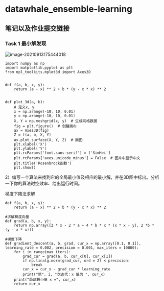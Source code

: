 # datawhale_ensemble-learning
## 笔记以及作业提交链接

### Task 1 最小解发现

![image-20210913175444018](E:\Datawhale\HW\datawhale_ensemble-learning\image-20210913175444018.png)

 

```
import numpy as np
import matplotlib.pyplot as plt
from mpl_toolkits.mplot3d import Axes3D


def f(a, b, x, y):
    return (a - x) ** 2 + b * (y - x * x) ** 2


def plot_3d(a, b):
    # 定义x, y
    x = np.arange(-10, 10, 0.01)
    y = np.arange(-10, 10, 0.01)
    X, Y = np.meshgrid(x, y)  # 生成网格数据
    fig = plt.figure()  # 创建画布
    ax = Axes3D(fig)
    Z = f(a, b, X, Y)
    ax.plot_surface(X, Y, Z)  # 画图
    plt.xlabel('X')
    plt.ylabel('Y')
    plt.rcParams['font.sans-serif'] = ['SimHei']
    plt.rcParams['axes.unicode_minus'] = False  # 图片中显示中文
    plt.title('Rosenbrock函数')
    plt.show()
```



2）编写一个算法来找到它的全局最小值及相应的最小解，并在3D图中标出。分析一下你的算法时空效率、给出运行时间。



梯度下降法求解

```
def f(a, b, x, y):
    return (a - x) ** 2 + b * (y - x * x) ** 2

#求解梯度向量
def grad(a, b, x, y):
    return np.array([2 * x - 2 * a + 4 * b * x * (x * x - y), 2 *b * (y - x * x)])

#梯度下降
def gradient_descent(a, b, grad, cur_x = np.array([0.1, 0.1]), learning_rate = 0.002, precision = 0.001, max_iters = 10000):
    for i in range(max_iters):
        grad_cur = grad(a, b, cur_x[0], cur_x[1])
        if np.linalg.norm(grad_cur, ord = 2) < precision:
            break
        cur_x = cur_x - grad_cur * learning_rate
        print("第", i, "次迭代：x 值为 ", cur_x)
    print("局部最小值 x =", cur_x)
    return cur_x
```

